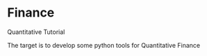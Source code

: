 # Finance
Quantitative Tutorial 

The target is to develop some python tools for Quantitative Finance   
